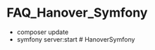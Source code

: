 # FAQ_Hanover_Symfony

- composer update <br>
- symfony server:start
#   H a n o v e r S y m f o n y  
 